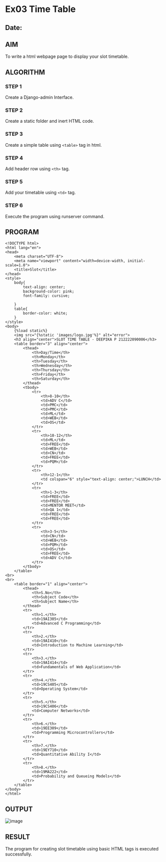 # Ex03 Time Table
## Date:

## AIM
To write a html webpage page to display your slot timetable.

## ALGORITHM
### STEP 1
Create a Django-admin Interface.

### STEP 2
Create a static folder and inert HTML code.

### STEP 3
Create a simple table using ```<table>``` tag in html.

### STEP 4
Add header row using ```<th>``` tag.

### STEP 5
Add your timetable using ```<td>``` tag.

### STEP 6
Execute the program using runserver command.

## PROGRAM
```
<!DOCTYPE html>
<html lang="en">
<head>
    <meta charset="UTF-8">
    <meta name="viewport" content="width=device-width, initial-scale=1.0">
    <title>Slot</title>
</head>
<style>
    body{
        text-align: center;
        background-color: pink;
        font-family: cursive;
        
    }
    table{
        border-color: white;
    }
</style>
<body>
    {%load static%}
    <img src="{%static 'images/logo.jpg'%}" alt="error">
    <h3 align="center">SLOT TIME TABLE - DEEPIKA P 212222090006</h3>
    <table border="3" align="center">
        <thead>
            <th>Day/Time</th>
            <th>Monday</th>
            <th>Tuesday</th>
            <th>Wednesday</th>
            <th>Thursday</th>
            <th>Friday</th>
            <th>Saturday</th>
        </thead>
        <tbody>
            <tr>
                <th>8-10</th>
                <td>ADV C</td>
                <td>PMC</td>
                <td>PMC</td>
                <td>ML</td>
                <td>WEB</td>
                <td>OS</td>
            </tr>
            <tr>
                <th>10-12</th>
                <td>ML</td>
                <td>FREE</td>
                <td>WEB</td>
                <td>CN</td>
                <td>FREE</td>
                <td>PQM</td>
            </tr>
            <tr>
                <th>12-1</th>
                <td colspan="6" style="text-align: center;">LUNCH</td>
            </tr>
            <tr>
                <th>1-3</th>
                <td>FREE</td>
                <td>FREE</td>
                <td>MENTOR MEET</td>
                <td>QA 1</td>
                <td>FREE</td>
                <td>FREE</td>
            </tr>
            <tr>
                <th>3-5</th>
                <td>CN</td>
                <td>WEB</td>
                <td>PQM</td>
                <td>OS</td>
                <td>FREE</td>
                <td>ADV C</td>
            </tr>   
        </tbody>
    </table>
<br>
<br>
    <table border="1" align="center">
        <thead>
            <th>S.No</th>
            <th>Subject Code</th>
            <th>Subject Name</th>
        </thead>
        <tr>
            <th>1.</th>
            <td>19AI305</td>
            <td>Advanced C Programming</td>
        </tr>
        <tr>
            <th>2.</th>
            <td>19AI410</td>
            <td>Introduction to Machine Learning</td>
        </tr>
        <tr>
            <th>3.</th>
            <td>19AI414</td>
            <td>Fundamentals of Web Application</td>
        </tr>
        <tr>
            <th>4.</th>
            <td>19CS405</td>
            <td>Operating System</td>
        </tr>
        <tr>
            <th>5.</th>
            <td>19CS406</td>
            <td>Computer Networks</td>
        </tr>
        <tr>
            <th>6.</th>
            <td>19EE309</td>
            <td>Programming Microcontrollers</td>
        </tr>
        <tr>
            <th>7.</th>
            <td>19EY710</td>
            <td>Quantitative Ability I</td>
        </tr>
        <tr>
            <th>8.</th>
            <td>19MA222</td>
            <td>Probability and Queueing Models</td>
        </tr>
    </table>
</body>
</html>
```

## OUTPUT

![image](https://github.com/user-attachments/assets/3a2f5f53-8397-487c-919c-fb43e8fd347d)


## RESULT
The program for creating slot timetable using basic HTML tags is executed successfully.

